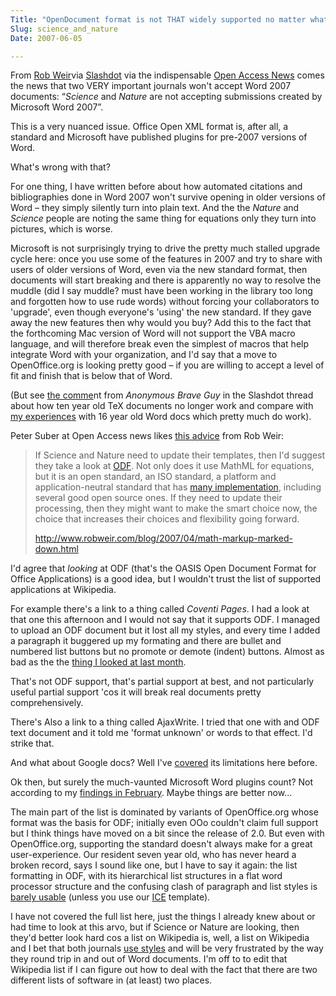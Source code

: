 ```yaml
---
Title: "OpenDocument format is not THAT widely supported no matter what Wikipedia says on any given day"
Slug: science_and_nature
Date: 2007-06-05

---
```

<div>

From [Rob
Weir](http://www.robweir.com/blog/2007/04/math-markup-marked-down.html)via
[Slashdot](http://science.slashdot.org/article.pl?sid=07/06/02/2119253)
via the indispensable [Open Access
News](http://www.earlham.edu/~peters/fos/fosblog.html) comes the news
that two VERY important journals won't accept Word 2007 documents: <span
class="spCh spChx201c">“</span>*Science* and *Nature* are not accepting
submissions created by Microsoft Word 2007<span
class="spCh spChx201d">”</span>.

This is a very nuanced issue. Office Open XML format is, after all, a
standard and Microsoft have published plugins for pre-2007 versions of
Word.

What's wrong with that?

For one thing, I have written before about how automated citations and
bibliographies done in Word 2007 won't survive opening in older versions
of Word <span class="spCh spChx2013">–</span> they simply silently turn
into plain text. And the the *Nature* and *Science* people are noting
the same thing for equations only they turn into pictures, which is
worse.

Microsoft is not surprisingly trying to drive the pretty much stalled
upgrade cycle here: once you use some of the features in 2007 and try to
share with users of older versions of Word, even via the new standard
format, then documents will start breaking and there is apparently no
way to resolve the muddle (did I say muddle? must have been working in
the library too long and forgotten how to use rude words) without
forcing your collaborators to 'upgrade', even though everyone's 'using'
the new standard. If they gave away the new features then why would you
buy? Add this to the fact that the forthcoming Mac version of Word will
not support the VBA macro language, and will therefore break even the
simplest of macros that help integrate Word with your organization, and
I'd say that a move to OpenOffice.org is looking pretty good <span
class="spCh spChx2013">–</span> if you are willing to accept a level of
fit and finish that is below that of Word.

(But see [the
comme](http://science.slashdot.org/comments.pl?sid=237155&cid=19368141)nt
from *Anonymous Brave Guy* <span class="T2"> in </span>the Slashdot
thread about how ten year old TeX documents no longer work and compare
with [my
experiences](http://ptsefton.com/blog/2006/11/08/self_preservation_1)
with 16 year old Word docs which pretty much do work).

Peter Suber at Open Access news likes [this
advice](http://www.robweir.com/blog/2007/04/math-markup-marked-down.html)
from Rob Weir:

> If Science and Nature need to update their templates, then I'd suggest
> they take a look at [ODF](http://en.wikipedia.org/wiki/OpenDocument).
> Not only does it use MathML for equations, but it is an open standard,
> an ISO standard, a platform and application-neutral standard that has
> [many
> implementation](http://en.wikipedia.org/wiki/OpenDocument_software),
> including several good open source ones. If they need to update their
> processing, then they might want to make the smart choice now, the
> choice that increases their choices and flexibility going forward.
>
> <http://www.robweir.com/blog/2007/04/math-markup-marked-down.html>

I'd agree that *looking* at ODF (that's the OASIS Open Document Format
for Office Applications) is a good idea, but I wouldn't trust the list
of supported applications at Wikipedia.

For example there's a link to a thing called *Coventi Pages*. I had a
look at that one this afternoon and I would not say that it supports
ODF. I managed to upload an ODF document but it lost all my styles, and
every time I added a paragraph it buggered up my formating and there are
bullet and numbered list buttons but no promote or demote (indent)
buttons. Almost as bad as the the [thing I looked at last
month](http://ptsefton.com/blog/2007/05/22/thoughtslinger).

That's not ODF support, that's partial support at best, and not
particularly useful partial support 'cos it will break real documents
pretty comprehensively.

There's Also a link to a thing called AjaxWrite. I tried that one with
and ODF text document and it told me 'format unknown' or words to that
effect. I'd strike that.

And what about Google docs? Well I've
[covered](http://ptsefton.com/blog/2006/08/22/writely_again) its
limitations here before.

Ok then, but surely the much-vaunted Microsoft Word plugins count? Not
according to my [findings in
February](http://ptsefton.com/blog/2007/02/09/odf-converters). Maybe
things are better now...

The main part of the list is dominated by variants of OpenOffice.org
whose format was the basis for ODF; initially even OOo couldn't claim
full support but I think things have moved on a bit since the release of
2.0. But even with OpenOffice.org, supporting the standard doesn't
always make for a great user-experience. Our resident seven year old,
who has never heard a broken record, says I sound like one, but I have
to say it again: the list formatting in ODF, with its hierarchical list
structures in a flat word processor structure and the confusing clash of
paragraph and list styles is [barely
usable](http://ptsefton.com/blog/2005/10/31/why_do_i_keep_going_on_about_html_export_from_word_processors%3F)
(unless you use our [ICE](http://ice.usq.edu.au/) template).

I have not covered the full list here, just the things I already knew
about or had time to look at this arvo, but if Science or Nature are
looking, then they'd better look hard cos a list on Wikipedia is, well,
a list on Wikipedia and I bet that both journals [use
styles](http://del.icio.us/ptsefton/usestyles) and will be very
frustrated by the way they round trip in and out of Word documents. I'm
off to to edit that Wikipedia list if I can figure out how to deal with
the fact that there are two different lists of software in (at least)
two places.

</div>
